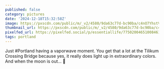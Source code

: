 ```yaml
---
published: false
category: pictures
date: '2024-12-18T15:32:58Z'
image: https://pxscdn.com/public/m/_v2/4580/9da63c77d-bc90ba/c4nO7YhstVi8/gnVesmLE9fjUL6U7Qjsuilkb7Hzgmdi5AJFoCz0G.jpg
thumbnail_url: https://pxscdn.com/public/m/_v2/4580/9da63c77d-bc90ba/c4nO7YhstVi8/gnVesmLE9fjUL6U7Qjsuilkb7Hzgmdi5AJFoCz0G_thumb.jpg
pixelfed_url: https://pixelfed.social/p/essentiallife/775020046510084615
tags: portland
---
```


Just #Portland having a vaporwave moment. You get that a lot at the Tilikum Crossing Bridge because yes, it really does light up in extraordinary colors. And when the moon is out… 🤩